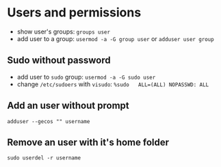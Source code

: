 # Users and permissions

- show user's groups: `groups user`
- add user to a group: `usermod -a -G group user` or `adduser user group`

## Sudo without password

- add user to `sudo` group: `usermod -a -G sudo user`
- change `/etc/sudoers` with `visudo`: `%sudo   ALL=(ALL) NOPASSWD: ALL`


## Add an user without prompt

    adduser --gecos "" username

## Remove an user with it's home folder

    sudo userdel -r username
